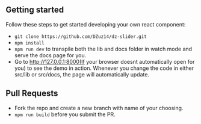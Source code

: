 ## Getting started

Follow these steps to get started developing your own react component:

- `git clone https://github.com/DZuz14/dz-slider.git`
- `npm install`
- `npm run dev` to transpile both the lib and docs folder in watch mode and serve the docs page for you.
- Go to http://127.0.0.1:8000(If your browser doesnt automatically open for you) to see the demo in action. Whenever you change the code in either src/lib or src/docs, the page will automatically update.

## Pull Requests
- Fork the repo and create a new branch with name of your choosing.
- `npm run build` before you submit the PR.
